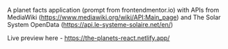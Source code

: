 A planet facts application (prompt from frontendmentor.io) with APIs from MediaWiki (https://www.mediawiki.org/wiki/API:Main_page) and The Solar System OpenData (https://api.le-systeme-solaire.net/en/)

Live preview here - https://the-planets-react.netlify.app/